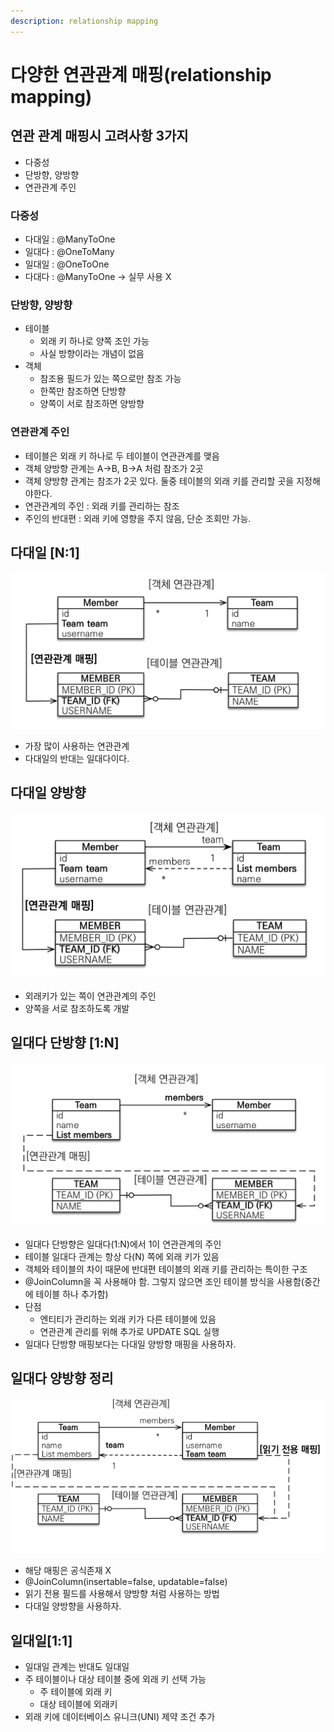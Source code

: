 ```yaml
---
description: relationship mapping
---
```


# 다양한 연관관계 매핑(relationship mapping)

## 연관 관계 매핑시 고려사항 3가지

* 다중성
* 단방향, 양방향
* 연관관계 주인&#x20;



### 다중성

* 다대일 : @ManyToOne&#x20;
* 일대다 : @OneToMany&#x20;
* 일대일 : @OneToOne&#x20;
* 다대다 : @ManyToOne -> 실무 사용 X

### 단방향, 양방향

* 테이블
  * 외래 키 하나로 양쪽  조인 가능
  * 사실  방향이라는 개념이 없음
* 객체
  * 참조용 필드가 있는 쪽으로만 참조 가능
  * 한쪽만 참조하면 단방향
  * 양쪽이 서로 참조하면 양방향

### 연관관계 주인

* 테이블은 외래 키 하나로 두 테이블이 연관관계를 맺음
* 객체 양방향 관계는 A->B, B->A 처럼 참조가 2곳
* 객체 양방향 관계는 참조가 2곳 있다. 둘중 테이블의 외래 키를 관리할 곳을 지정해야한다.
* 연관관계의 주인 : 외래 키를 관리하는 참조
* 주인의 반대편 : 외래 키에 영향을 주지 않음, 단순 조회만 가능.

## 다대일 \[N:1]&#x20;

![](<../../.gitbook/assets/image (2) (1) (1) (1) (1).png>)

* 가장 많이 사용하는 연관관계
* 다대일의 반대는 일대다이다.

## 다대일 양방향

![](<../../.gitbook/assets/image (3) (1) (1) (1) (1).png>)

* 외래키가 있는 쪽이 연관관계의 주인
* 양쪽을 서로 참조하도록 개발

## 일대다  단방향 \[1:N]&#x20;

![](<../../.gitbook/assets/image (1) (1) (1) (1) (1) (1) (1) (1) (1).png>)

* 일대다 단방향은 일대다(1:N)에서 1이 연관관계의 주인
* 테이블 일대다 관계는 항상 다(N) 쪽에 외래 키가 있음
* 객체와 테이블의 차이 때문에 반대편 테이블의 외래 키를 관리하는 특이한 구조
* @JoinColumn을 꼭 사용해야 함. 그렇지 않으면 조인 테이블 방식을 사용함(중간에 테이블 하나 추가함)
* 단점
  * 엔티티가 관리하는 외래 키가 다른 테이블에 있음
  * 연관관계 관리를 위해 추가로 UPDATE SQL 실행
* 일대다 단방향 매핑보다는 다대일 양방향 매핑을 사용하자.

## 일대다 양방향 정리

![](<../../.gitbook/assets/image (4) (1) (1) (1) (1) (1) (1) (1) (1).png>)

* 해당 매핑은 공식존재 X
* @JoinColumn(insertable=false, updatable=false)
* 읽기 전용 필드를 사용해서 양방향 처럼 사용하는 방법
* 다대일 양방향을 사용하자.

## 일대일\[1:1]

* 일대일 관계는 반대도 일대일
* 주 테이블이나 대상 테이블 중에 외래 키 선택 가능
  * 주 테이블에 외래 키
  * 대상 테이블에 외래키
* 외래 키에 데이터베이스 유니크(UNI) 제약 조건 추가
